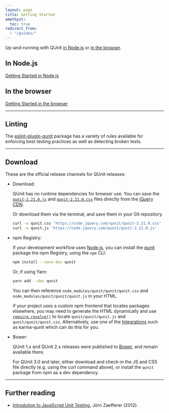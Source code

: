 ```yaml
---
layout: page
title: Getting Started
amethyst:
  toc: true
redirect_from:
  - "/guides/"
---
```


<p class="lead" markdown="1">

Up-and-running with QUnit [in Node.js](./cli.md) or [in the browser](./browser.md).

</p>

## In Node.js

[Getting Started in Node.js](./cli.md)

## In the browser

[Getting Started in the browser](./browser.md)

---

## Linting

The [eslint-plugin-qunit](https://github.com/platinumazure/eslint-plugin-qunit) package has a variety of rules available for enforcing best testing practices as well as detecting broken tests.

---

## Download

These are the official release channels for QUnit releases:

* Download:

  QUnit has no runtime dependencies for browser use. You can save the [`qunit-2.21.0.js`](https://code.jquery.com/qunit/qunit-2.21.0.js) and [`qunit-2.21.0.css`](https://code.jquery.com/qunit/qunit-2.21.0.css) files directly from the [jQuery CDN](https://code.jquery.com/qunit/).

  Or download them via the terminal, and save them in your Git repository.

  ```bash
  curl -o qunit.css 'https://code.jquery.com/qunit/qunit-2.21.0.css'
  curl -o qunit.js 'https://code.jquery.com/qunit/qunit-2.21.0.js'
  ```

* npm Registry:

  If your development workflow uses [Node.js](https://nodejs.org/en/), you can install the [qunit](https://www.npmjs.com/package/qunit) package the npm Registry, using the `npm` CLI:

  ```bash
  npm install --save-dev qunit
  ```

  Or, if using Yarn:
  ```bash
  yarn add --dev qunit
  ```

  You can then reference `node_modules/qunit/qunit/qunit.css` and `node_modules/qunit/qunit/qunit.js` in your HTML.

  If your project uses a custom npm frontend that locates packages elsewhere, you may need to generate the HTML dynamically and use [`require.resolve()`](https://nodejs.org/api/modules.html#modules_require_resolve_request_options) to locate `qunit/qunit/qunit.js` and `qunit/qunit/qunit.css`. Alternatively, use one of the [Integrations](./browser.md#integrations) such as karma-qunit which can do this for you.

* Bower:

  QUnit 1.x and QUnit 2.x releases were published to [Bower](https://bower.io/), and remain available there.

  For QUnit 3.0 and later, either download and check-in the JS and CSS file directly (e.g. using the curl command above), or install the `qunit` package from npm as a dev dependency.

---

## Further reading

* [Introdution to JavaScript Unit Testing](https://coding.smashingmagazine.com/2012/06/introduction-to-javascript-unit-testing/), Jörn Zaefferer (2012).
